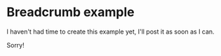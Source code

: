 # Breadcrumb example

I haven't had time to create this example yet, I'll post it as soon as I can.

Sorry!